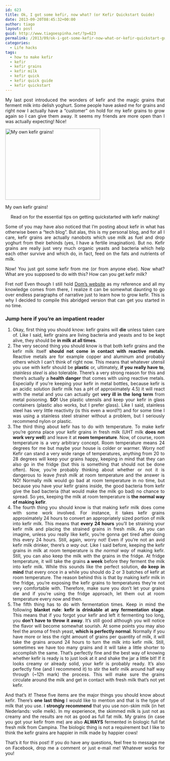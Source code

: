 ```yaml
---
id: 623
title: Ok, I got some kefir, now what? (or Kefir Quickstart Guide)
date: 2013-09-20T08:45:32+00:00
author: tiago
layout: post
guid: http://www.tiagoespinha.net/?p=623
permalink: /2013/09/ok-i-got-some-kefir-now-what-or-kefir-quickstart-guide/
categories:
  - Life hacks
tags:
  - how to make kefir
  - kefir
  - kefir grains
  - kefir milk
  - kefir quick
  - kefir quick guide
  - kefir quickstart
---
```

<p style="text-align: justify;">
  My last post introduced the wonders of kefir and the magic grains that ferment milk into delish yoghurt. Some people have asked me for grains and right now I actually have a &#8220;customer&#8221; on hold for my kefir grains to grow again so I can give them away. It seems my friends are more open than I was actually expecting! Nice!
</p>

<div id="attachment_625" style="width: 310px" class="wp-caption aligncenter">
  <a href="http://www.tiagoespinha.net/wp-content/uploads/2013/09/2013-09-18-21.29.31.jpg" rel="lightbox[623]" title="Ok, I got some kefir, now what? (or Kefir Quickstart Guide)"><img class="size-medium wp-image-625" alt="My own kefir grains!" src="http://www.tiagoespinha.net/wp-content/uploads/2013/09/2013-09-18-21.29.31-300x225.jpg" width="300" height="225" srcset="https://www.tiagoespinha.net/wp-content/uploads/2013/09/2013-09-18-21.29.31-300x225.jpg 300w, https://www.tiagoespinha.net/wp-content/uploads/2013/09/2013-09-18-21.29.31-1024x768.jpg 1024w, https://www.tiagoespinha.net/wp-content/uploads/2013/09/2013-09-18-21.29.31-500x375.jpg 500w" sizes="(max-width: 300px) 100vw, 300px" /></a>
  
  <p class="wp-caption-text">
    My own kefir grains!
  </p>
</div>

<p style="text-align: center;">
  Read on for the essential tips on getting quickstarted with kefir making!
</p>

<p style="text-align: justify;">
  <!--more-->
</p>

<p style="text-align: justify;">
  Some of you may have also noticed that I&#8217;m posting about kefir in what has otherwise been a &#8220;tech blog&#8221;. But alas, this is my personal blog, and for all I care, kefir grains are actually nanobots which use milk as fuel and drop yoghurt from their behinds (yes, I have a fertile imagination). But no. Kefir grains are really just very much organic yeasts and bacteria which help each other survive and which do, in fact, feed on the fats and nutrients of milk.
</p>

<p style="text-align: justify;">
  Now! You just got some kefir from me (or from anyone else). Now what? What are you supposed to do with this? How can you get kefir milk?
</p>

<p style="text-align: justify;">
  Fret not! Even though I still hold <a href="http://users.sa.chariot.net.au/~dna/kefirpage.html">Dom&#8217;s website</a> as my reference and all my knowledge comes from there, I realize it can be somewhat daunting to go over endless paragraphs of narrative just to learn how to grow kefir. This is why I decided to compile this abridged version that can get you started in no time.
</p>

<h3 style="text-align: justify;">
  Jump here if you&#8217;re an impatient reader
</h3>

<ol style="text-align: justify;">
  <li>
    Okay, first thing you should know: kefir grains will <strong>die</strong> unless taken care of. Like I said, kefir grains are living bacteria and yeasts and to be kept alive, they should be <strong>in milk at all times</strong>.
  </li>
  <li>
    The very second thing you should know is that both kefir grains and the kefir milk itself <strong>should not come in contact with reactive metals</strong>. Reactive metals are for example copper and aluminum and probably others which I can&#8217;t think of right now. This means that whatever utensil you use with kefir should be <strong>plastic</strong> or, ultimately, <strong>if you really have to</strong>, <em>stainless steel</em> is also tolerable. There&#8217;s a very strong reason for this and there&#8217;s actually a <strong>health danger</strong> that comes with using reactive metals. Especially if you&#8217;re keeping your kefir in metal bottles, because kefir is an acidic solution (kefir milk has a pH of approximately 4.5) it will react with the metal and you can actually get <strong>very ill in the long term</strong> from metal poisoning. <strong>SO!</strong> Use plastic utensils and keep your kefir in glass containers (plastic also works, but I prefer glass). Like I said, stainless steel has very little reactivity (is this even a word?!) and for some time I was using a stainless steel strainer without a problem, but I seriously recommend nylon or plastic.
  </li>
  <li>
    The third thing about kefir has to do with temperature. To make kefir you&#8217;re gonna place your kefir grains in fresh milk (UHT milk <strong>does not work very well</strong>) and leave it at <strong>room temperature</strong>. Now, of course, room temperature is a very arbitrary concept. Room temperature means 24 degrees for me but maybe your house is colder or warmer. Worry not! Kefir can stand a very wide range of temperatures, anything from 20 to 28 degrees will keep your grains happy, keeping in mind that they can also go in the fridge (but this is something that should not be done often). Now, you&#8217;re probably thinking about whether or not it is dangerous to leave <em>fresh milk</em> at room temperature and the answer is NO! Normally milk would go bad at room temperature in no time, but because you have your kefir grains inside, the good bacteria from kefir give the bad bacteria (that would make the milk go bad) no chance to spread. So yes, keeping the milk at room temperature is <strong>the normal way of making</strong> <strong>kefir</strong><em>.</em>
  </li>
  <li>
    The fourth thing you should know is that making kefir milk does come with some work involved. For instance, it takes kefir grains approximately 24 hours to convert an appropriately sized portion of milk into kefir milk. This means that <strong>every 24 hours</strong> you&#8217;ll be straining your kefir milk and placing the strained grains in fresh milk. As you can imagine, unless you really like kefir, you&#8217;re gonna get tired after doing this every 24 hours. Still, again, worry not! Even if you&#8217;re not an avid kefir milk drinker, there&#8217;s <em>a way out</em>. Like I said before, keeping the kefir grains in milk at room temperature is <em>the normal way</em> of making kefir. Still, you can also keep the milk with the grains in the fridge. At fridge temperature, it will take the grains <strong>a week</strong> before they ferment the milk into kefir milk. While this sounds like the perfect solution, <strong>do keep in mind</strong> that every once in a while you should do 2 or 3 batches of kefir at room temperature. The reason behind this is that by making kefir milk in the fridge, you&#8217;re exposing the kefir grains to temperatures they&#8217;re not very comfortable with. Therefore, make sure you don&#8217;t let your grains die and if you&#8217;re using the fridge approach, let them out at room temperature every now and then.
  </li>
  <li>
    The fifth thing has to do with fermentation times. Keep in mind the following <strong>blanket rule</strong>: <strong>kefir is drinkable at any fermentation stage</strong>. This means that if you forgot your kefir and left it fermenting too long, you <strong>don&#8217;t have to throw it away</strong>. It&#8217;s still good although you will notice the flavor will become somewhat sourish. At some points you may also feel the aroma of fresh yeast, <strong>which is perfectly normal</strong>. Normally if you have more or less the right amount of grains per quantity of milk, it will take the grains around 24 hours to turn the milk into kefir milk. Still, sometimes we have too many grains and it will take a little shorter to accomplish the same. That&#8217;s perfectly fine and the best way of knowing whether kefir is ready is to just look at it and shake the jar a little bit! If it looks creamy or already solid, your kefir is probably ready. It&#8217;s also perfectly fine (and I recommend it) to stir the kefir milk around half way through (~12h mark) the process. This will make sure the grains circulate around the milk and get in contact with fresh milk that&#8217;s not yet kefir.
  </li>
</ol>

<p style="text-align: justify;">
  And that&#8217;s it! These five items are the major things you should know about kefir. There&#8217;s <strong>one last thing</strong> I would like to mention and that is the type of milk that you use. I <strong>strongly recommend</strong> that you use non-skim milk (in het Nederlands: volle melk). In my experience, the skimmed milk is just not as creamy and the results are not as good as full fat milk. My grains (in case you got your kefir from me) are also <strong>ALWAYS</strong> fermented in biologic full fat fresh milk from Campina. The biologic thing is not a requirement but I like to think the kefir grains are happier in milk made by happier cows!
</p>

<p style="text-align: justify;">
  That&#8217;s it for this post! If you do have any questions, feel free to message me on Facebook, drop me a comment or just e-mail me! Whatever works for you!
</p>